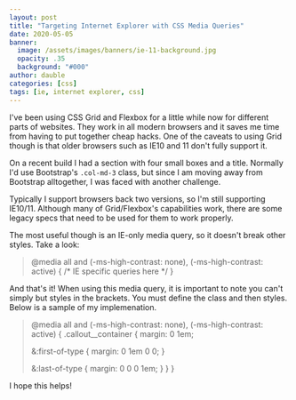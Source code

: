 ```yaml
---
layout: post
title: "Targeting Internet Explorer with CSS Media Queries"
date: 2020-05-05
banner:
  image: /assets/images/banners/ie-11-background.jpg
  opacity: .35
  background: "#000"
author: dauble
categories: [css]
tags: [ie, internet explorer, css]
---
```


I've been using CSS Grid and Flexbox for a little while now for different parts of websites. They work in all modern browsers and it saves me time from having to put together cheap hacks. One of the caveats to using Grid though is that older browsers such as IE10 and 11 don't fully support it.

On a recent build I had a section with four small boxes and a title. Normally I'd use Bootstrap's `.col-md-3` class, but since I am moving away from Bootstrap alltogether, I was faced with another challenge.

Typically I support browsers back two versions, so I'm still supporting IE10/11. Although many of Grid/Flexbox's capabilities work, there are some legacy specs that need to be used for them to work properly.

The most useful though is an IE-only media query, so it doesn't break other styles. Take a look:

>@media all and (-ms-high-contrast: none), (-ms-high-contrast: active) {
>  /* IE specific queries here */
>}

And that's it! When using this media query, it is important to note you can't simply but styles in the brackets. You must define the class and then styles. Below is a sample of my implemenation.

>@media all and (-ms-high-contrast: none), (-ms-high-contrast: active) {
>  .callout__container {
>    margin: 0 1em;
>
>    &:first-of-type {
>      margin: 0 1em 0 0;
>    }
>
>    &:last-of-type {
>      margin: 0 0 0 1em;
>    }
>  }
>}

I hope this helps!